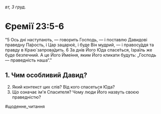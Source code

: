 
_вт, 3 груд._

# Єремії 23:5-6
"5 Ось дні наступають, — говорить Господь, — і поставлю Давидові праведну Па́рость, і Цар зацарю́є, і буде Він мудрий, — і правосу́ддя та правду в Краю́ запрова́дить.
6 За днів Його Юда спасе́ться, Ізраїль же буде безпечний. А це Його Йме́ння, яким Його кликати будуть: „Господь — праведність наша“."

## 1. Чим особливий Давид?
2. Який контекст цих слів? Від кого спасеться Юда?
3. Що означає ім'я Спасителя? Чому люди Його назвуть своєю праведністю?

#щоденне_читання
